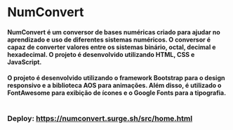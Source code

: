 # NumConvert

#### NumConvert é um conversor de bases numéricas criado para ajudar no aprendizado e uso de diferentes sistemas numéricos. O conversor é capaz de converter valores entre os sistemas binário, octal, decimal e hexadecimal. O projeto é desenvolvido utilizando HTML, CSS e JavaScript.

#### O projeto é desenvolvido utilizando o framework Bootstrap para o design responsivo e a biblioteca AOS para animações. Além disso, é utilizado o FontAwesome para exibição de ícones e o Google Fonts para a tipografia.

#

### Deploy: https://numconvert.surge.sh/src/home.html
